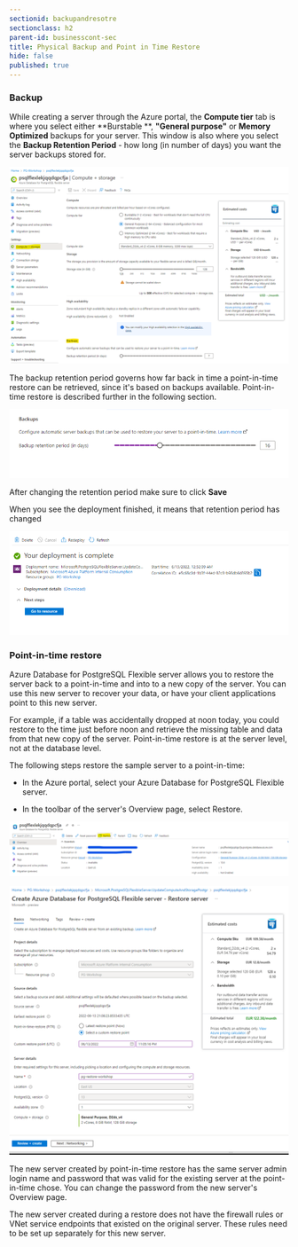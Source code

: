 ```yaml
---
sectionid: backupandresotre
sectionclass: h2
parent-id: businesscont-sec
title: Physical Backup and Point in Time Restore
hide: false
published: true
---
```


### Backup
While creating a server through the Azure portal, the **Compute tier** tab is where you select either **Burstable **, **"General purpose"** or **Memory Optimized** backups for your server. This window is also where you select the **Backup Retention Period** - how long (in number of days) you want the server backups stored for.


![Azure backup](media/backup-retention.png)



The backup retention period governs how far back in time a point-in-time restore can be retrieved, since it's based on backups available. Point-in-time restore is described further in the following section.

![Azure backup](media/backup-retention-2.png)

After changing the retention period make sure to click **Save**

When you see the deployment finished, it means that retention period has changed

![Azure backup](media/backup-retention-done.png)


### Point-in-time restore

Azure Database for PostgreSQL Flexible server allows you to restore the server back to a point-in-time and into to a new copy of the server. You can use this new server to recover your data, or have your client applications point to this new server.

For example, if a table was accidentally dropped at noon today, you could restore to the time just before noon and retrieve the missing table and data from that new copy of the server. Point-in-time restore is at the server level, not at the database level.

The following steps restore the sample server to a point-in-time:

* In the Azure portal, select your Azure Database for PostgreSQL Flexible server.

* In the toolbar of the server's Overview page, select Restore.

![Azure backup](media/azure_postgresql-restore.png)


![Azure backup](media/azure_postgresql-restore2.png)

The new server created by point-in-time restore has the same server admin login name and password that was valid for the existing server at the point-in-time chose. You can change the password from the new server's Overview page.

The new server created during a restore does not have the firewall rules or VNet service endpoints that existed on the original server. These rules need to be set up separately for this new server.